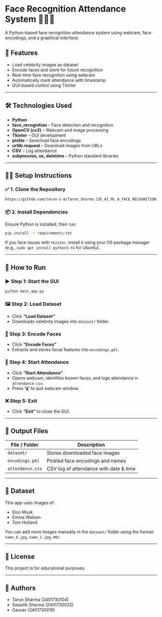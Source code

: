 # Face Recognition Attendance System 🎥🧑‍💼

A Python-based face recognition attendance system using webcam, face encodings, and a graphical interface.

## 📌 Features
- Load celebrity images as dataset
- Encode faces and store for future recognition
- Real-time face recognition using webcam
- Automatically mark attendance with timestamp
- GUI-based control using Tkinter

---

## 🛠️ Technologies Used

- **Python**
- **face_recognition** – Face detection and recognition
- **OpenCV (cv2)** – Webcam and image processing
- **Tkinter** – GUI development
- **pickle** – Save/load face encodings
- **urllib.request** – Download images from URLs
- **CSV** – Log attendance
- **subprocess, os, datetime** – Python standard libraries

---

## 🧑‍💻 Setup Instructions

### ✅ 1. Clone the Repository
```bash
https://github.com/tarun-1-8/Tarun_Sharma_CSE_AI_ML_A_FACE_RECOGNITION_USING_PYTHON/edit/main
```

### 📦 2. Install Dependencies
Ensure Python is installed, then run:
```bash
pip install -r requirements.txt
```

If you face issues with `tkinter`, install it using your OS package manager (e.g., `sudo apt install python3-tk` for Ubuntu).

---

## 🚀 How to Run

### ▶️ Step 1: Start the GUI
```bash
python main_app.py
```

### 🖼️ Step 2: Load Dataset
- Click **“Load Dataset”**
- Downloads celebrity images into `dataset/` folder.

### 🧠 Step 3: Encode Faces
- Click **“Encode Faces”**
- Extracts and stores facial features into `encodings.pkl`.

### 🎥 Step 4: Start Attendance
- Click **“Start Attendance”**
- Opens webcam, identifies known faces, and logs attendance in `attendance.csv`.
- Press **‘q’** to quit webcam window.

### ❌ Step 5: Exit
- Click **“Exit”** to close the GUI.

---

## 📁 Output Files

| File / Folder        | Description                             |
|----------------------|-----------------------------------------|
| `dataset/`           | Stores downloaded face images           |
| `encodings.pkl`      | Pickled face encodings and names        |
| `attendance.csv`     | CSV log of attendance with date & time  |

---

## 📸 Dataset
This app uses images of:
- Elon Musk
- Emma Watson
- Tom Holland

You can add more images manually in the `dataset/` folder using the format: `name_0.jpg`, `name_1.jpg`, etc.

---

## 📝 License
This project is for educational purposes.

---

## 🙌 Authors
- Tarun Sharma (2401730104)  
- Swastik Sharma (2401730032)  
- Gaurav (2401730019)
